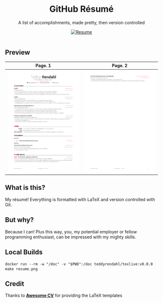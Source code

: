 <h1 align="center">
<br />
GitHub Résumé
</h1>

<p align="center">
  A list of accomplishments, made pretty, then version controlled
</p>


<div align="center">
  <a href="https://raw.githubusercontent.com/teddyrendahl/resume/master/build/resume.pdf">
    <img alt="Resume" src="https://img.shields.io/badge/resume-pdf-green.svg" />
  </a>
</div>
<br />

## <a name="preview"></a>Preview
|                                                                                   Page. 1                                                                                   |                                                                                   Page. 2                                                                                   |
|:---------------------------------------------------------------------------------------------------------------------------------------------------------------------------:|:---------------------------------------------------------------------------------------------------------------------------------------------------------------------------:| 
| [![Résumé](https://raw.githubusercontent.com/teddyrendahl/resume/master/build/resume-0.png)](https://raw.githubusercontent.com/teddyrendahl/resume/master/build/resume.pdf) | [![Résumé](https://raw.githubusercontent.com/teddyrendahl/resume/master/build/resume-1.png)](https://raw.githubusercontent.com/teddyrendahl/resume/master/build/resume.pdf) | 

## What is this?
My résumé! Everything is formatted with LaTeX and version controlled with Git.

## But why?
Because I can! Plus this way, you, my potential employer or fellow programming enthusiast, can be impressed 
with my mighty skills.

## Local Builds
```shell
docker run --rm -w "/doc" -v "$PWD":/doc teddyrendahl/texlive:v0.0.0  make resume.png
```
## Credit
Thanks to [**Awesome CV**](https://github.com/posquit0/Awesome-CV) for providing the LaTeX templates
